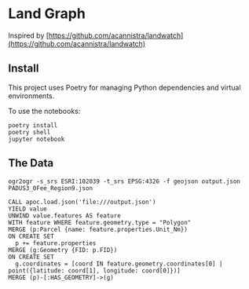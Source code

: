 # Land Graph 

Inspired by [https://github.com/acannistra/landwatch](https://github.com/acannistra/landwatch)

## Install

This project uses Poetry for managing Python dependencies and virtual environments.

To use the notebooks:

```
poetry install
poetry shell
jupyter notebook 
```

## The Data

```
ogr2ogr -s_srs ESRI:102039 -t_srs EPSG:4326 -f geojson output.json PADUS3_0Fee_Region9.json
```

```
CALL apoc.load.json('file:///output.json') 
YIELD value
UNWIND value.features AS feature
WITH feature WHERE feature.geometry.type = "Polygon"
MERGE (p:Parcel {name: feature.properties.Unit_Nm})
ON CREATE SET 
  p += feature.properties
MERGE (g:Geometry {FID: p.FID})
ON CREATE SET 
  g.coordinates = [coord IN feature.geometry.coordinates[0] | point({latitude: coord[1], longitude: coord[0]})]
MERGE (p)-[:HAS_GEOMETRY]->(g)
```
